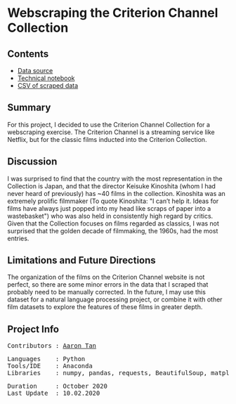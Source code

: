 # Webscraping the Criterion Channel Collection

## Contents
* [Data source](https://films.criterionchannel.com)
* [Technical notebook](Webscraping.ipynb)
* [CSV of scraped data](data/Criterion.csv)
 
## Summary
For this project, I decided to use the Criterion Channel Collection for a webscraping exercise. The Criterion Channel is a streaming service like Netflix, but for the classic films inducted into the Criterion Collection. 

## Discussion

I was surprised to find that the country with the most representation in the Collection is Japan, and that the director Keisuke Kinoshita (whom I had never heard of previously) has ~40 films in the collection. Kinoshita was an extremely prolific filmmaker (To quote Kinoshita: "I can’t help it. Ideas for films have always just popped into my head like scraps of paper into a wastebasket") who was also held in consistently high regard by critics. Given that the Collection focuses on films regarded as classics, I was not surprised that the golden decade of filmmaking, the 1960s, had the most entries.

## Limitations and Future Directions
The organization of the films on the Criterion Channel website is not perfect, so there are some minor errors in the data that I scraped that probably need to be manually corrected. In the future, I may use this dataset for a natural language processing project, or combine it with other film datasets to explore the features of these films in greater depth.

## Project Info
<pre>
Contributors : <a href=https://github.com/aarondzt>Aaron Tan</a>
</pre>

<pre>
Languages    : Python
Tools/IDE    : Anaconda
Libraries    : numpy, pandas, requests, BeautifulSoup, matplotlib, seaborn
</pre>

<pre>
Duration     : October 2020
Last Update  : 10.02.2020
</pre>


